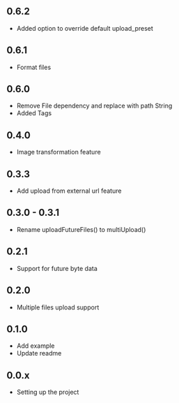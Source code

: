 ## 0.6.2
- Added option to override default upload_preset 

## 0.6.1
- Format files

## 0.6.0
- Remove File dependency and replace with path String
- Added Tags

## 0.4.0
- Image transformation feature

## 0.3.3
- Add upload from external url feature

## 0.3.0 - 0.3.1
- Rename uploadFutureFiles() to multiUpload()

## 0.2.1
- Support for future byte data 

## 0.2.0
- Multiple files upload support 

## 0.1.0
- Add example
- Update readme

## 0.0.x
- Setting up the project
